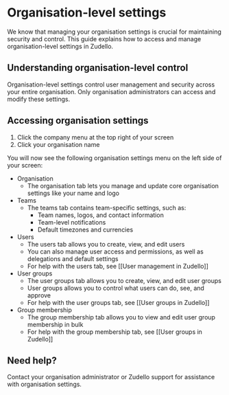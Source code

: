 # Organisation-level settings

We know that managing your organisation settings is crucial for maintaining security and control. This guide explains how to access and manage organisation-level settings in Zudello.

## Understanding organisation-level control

Organisation-level settings control user management and security across your entire organisation. Only organisation administrators can access and modify these settings.

## Accessing organisation settings

1. Click the company menu at the top right of your screen
2. Click your organisation name

You will now see the following organisation settings menu on the left side of your screen:
- Organisation
	- The organisation tab lets you manage and update core organisation settings like your name and logo
- Teams
	- The teams tab contains team-specific settings, such as:
		- Team names, logos, and contact information
		- Team-level notifications
		- Default timezones and currencies
- Users
	- The users tab allows you to create, view, and edit users
	- You can also manage user access and permissions, as well as delegations and default settings
	- For help with the users tab, see [[User management in Zudello]] 
- User groups
	- The user groups tab allows you to create, view, and edit user groups
	- User groups allows you to control what users can do, see, and approve
	- For help with the user groups tab, see [[User groups in Zudello]]
- Group membership
	- The group membership tab allows you to view and edit user group membership in bulk
	- For help with the group membership tab, see [[User groups in Zudello]]

## Need help?

Contact your organisation administrator or Zudello support for assistance with organisation settings.